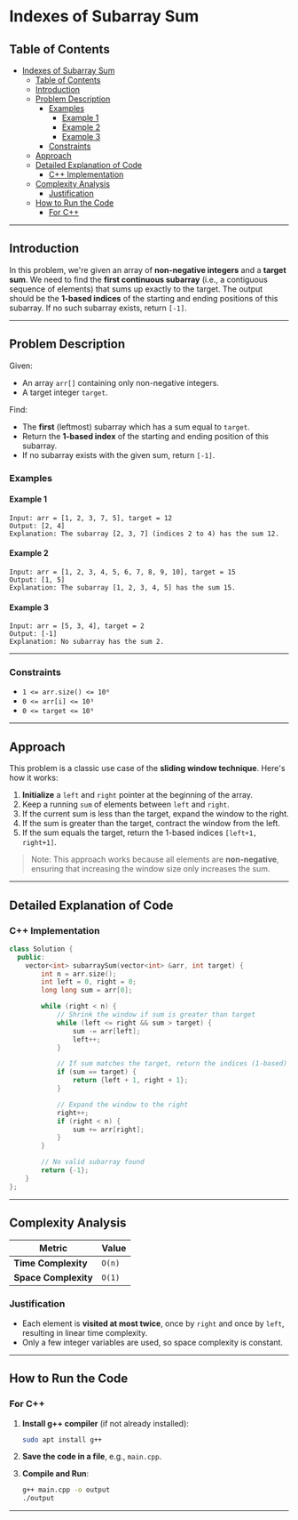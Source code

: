 # Indexes of Subarray Sum

## Table of Contents

- [Indexes of Subarray Sum](#indexes-of-subarray-sum)
  - [Table of Contents](#table-of-contents)
  - [Introduction](#introduction)
  - [Problem Description](#problem-description)
    - [Examples](#examples)
      - [Example 1](#example-1)
      - [Example 2](#example-2)
      - [Example 3](#example-3)
    - [Constraints](#constraints)
  - [Approach](#approach)
  - [Detailed Explanation of Code](#detailed-explanation-of-code)
    - [C++ Implementation](#c-implementation)
  - [Complexity Analysis](#complexity-analysis)
    - [Justification](#justification)
  - [How to Run the Code](#how-to-run-the-code)
    - [For C++](#for-c)

---

## Introduction

In this problem, we're given an array of **non-negative integers** and a **target sum**. We need to find the **first continuous subarray** (i.e., a contiguous sequence of elements) that sums up exactly to the target. The output should be the **1-based indices** of the starting and ending positions of this subarray. If no such subarray exists, return `[-1]`.

---

## Problem Description

Given:

- An array `arr[]` containing only non-negative integers.
- A target integer `target`.

Find:

- The **first** (leftmost) subarray which has a sum equal to `target`.
- Return the **1-based index** of the starting and ending position of this subarray.
- If no subarray exists with the given sum, return `[-1]`.

### Examples

#### Example 1

```plaintext
Input: arr = [1, 2, 3, 7, 5], target = 12
Output: [2, 4]
Explanation: The subarray [2, 3, 7] (indices 2 to 4) has the sum 12.
```

#### Example 2

```plaintext
Input: arr = [1, 2, 3, 4, 5, 6, 7, 8, 9, 10], target = 15
Output: [1, 5]
Explanation: The subarray [1, 2, 3, 4, 5] has the sum 15.
```

#### Example 3

```plaintext
Input: arr = [5, 3, 4], target = 2
Output: [-1]
Explanation: No subarray has the sum 2.
```

---

### Constraints

- `1 <= arr.size() <= 10⁶`
- `0 <= arr[i] <= 10³`
- `0 <= target <= 10⁹`

---

## Approach

This problem is a classic use case of the **sliding window technique**. Here's how it works:

1. **Initialize** a `left` and `right` pointer at the beginning of the array.
2. Keep a running `sum` of elements between `left` and `right`.
3. If the current sum is less than the target, expand the window to the right.
4. If the sum is greater than the target, contract the window from the left.
5. If the sum equals the target, return the 1-based indices `[left+1, right+1]`.

> Note: This approach works because all elements are **non-negative**, ensuring that increasing the window size only increases the sum.

---

## Detailed Explanation of Code

### C++ Implementation

```cpp
class Solution {
  public:
    vector<int> subarraySum(vector<int> &arr, int target) {
        int n = arr.size();
        int left = 0, right = 0;
        long long sum = arr[0];

        while (right < n) {
            // Shrink the window if sum is greater than target
            while (left <= right && sum > target) {
                sum -= arr[left];
                left++;
            }

            // If sum matches the target, return the indices (1-based)
            if (sum == target) {
                return {left + 1, right + 1};
            }

            // Expand the window to the right
            right++;
            if (right < n) {
                sum += arr[right];
            }
        }

        // No valid subarray found
        return {-1};
    }
};
```

---

## Complexity Analysis

| Metric              | Value         |
|---------------------|---------------|
| **Time Complexity** | `O(n)`        |
| **Space Complexity**| `O(1)`        |

### Justification

- Each element is **visited at most twice**, once by `right` and once by `left`, resulting in linear time complexity.
- Only a few integer variables are used, so space complexity is constant.

---

## How to Run the Code

### For C++

1. **Install g++ compiler** (if not already installed):

   ```bash
   sudo apt install g++
   ```

2. **Save the code in a file**, e.g., `main.cpp`.

3. **Compile and Run**:

   ```bash
   g++ main.cpp -o output
   ./output
   ```

---
